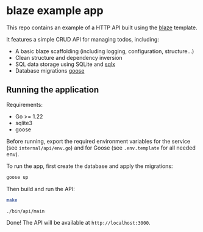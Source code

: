 # blaze example app

This repo contains an example of a HTTP API built using the [blaze](https://github.com/paologaleotti/blaze) template.

It features a simple CRUD API for managing todos, including:

- A basic blaze scaffolding (including logging, configuration, structure...)
- Clean structure and dependency inversion
- SQL data storage using SQLite and [sqlx](https://github.com/jmoiron/sqlx)
- Database migrations [goose](https://github.com/pressly/goose)

## Running the application

Requirements:
- Go >= 1.22
- sqlite3
- goose

Before running, export the required environment variables for the service (see `internal/api/env.go`) and for Goose (see `.env.template` for all needed env).

To run the app, first create the database and apply the migrations:

```sh
goose up
```

Then build and run the API:

```sh
make
```

```sh
./bin/api/main
```

Done! The API will be available at `http://localhost:3000`.
